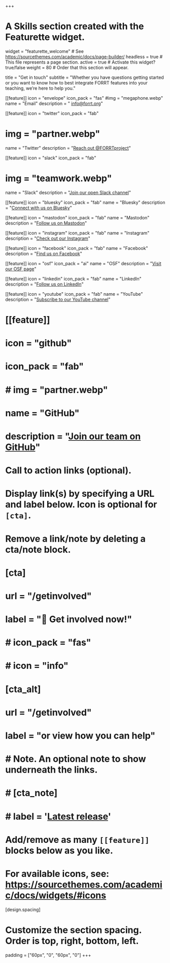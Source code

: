 +++
# A Skills section created with the Featurette widget.
widget = "featurette_welcome"  # See https://sourcethemes.com/academic/docs/page-builder/
headless = true  # This file represents a page section.
active = true  # Activate this widget? true/false
weight = 80  # Order that this section will appear.

title = "Get in touch"
subtitle = "Whether you have questions getting started or you want to know how to best integrate FORRT features into your teaching, we’re here to help you."

[[feature]]
  icon = "envelope"
  icon_pack = "fas"
  #img = "megaphone.webp"
  name = "Email"
  description = " [info@forrt.org](mailto:info@forrt.org)"

[[feature]]
  icon = "twitter"
  icon_pack = "fab"
  # img = "partner.webp"
  name = "Twitter"
  description = "[Reach out @FORRTproject](https://twitter.com/@FORRTproject)"

[[feature]]
  icon = "slack"
  icon_pack = "fab"
  # img = "teamwork.webp"
  name = "Slack"
  description = "[Join our open Slack channel](https://join.slack.com/t/forrt/shared_invite/enQtODMwODI0OTk4ODgzLTM0ZTQ3NDk5MzA1ZjBmNWJjYTVlN2Y2YTk0ZTJhYTY5NDliMDYzMjg2MWE0ZDRhOTY0ZDY3OTRlNDA4ODQ3NjQ)" 
  
  [[feature]]
  icon = "bluesky"
  icon_pack = "fab"
  name = "Bluesky"
  description = "[Connect with us on Bluesky](https://bsky.app/profile/forrt.bsky.social)"

[[feature]]
  icon = "mastodon"
  icon_pack = "fab"
  name = "Mastodon"
  description = "[Follow us on Mastodon](https://mastodon.social/@FORRT)"

[[feature]]
  icon = "instagram"
  icon_pack = "fab"
  name = "Instagram"
  description = "[Check out our Instagram](https://www.instagram.com/forrtproject/#)"

[[feature]]
  icon = "facebook"
  icon_pack = "fab"
  name = "Facebook"
  description = "[Find us on Facebook](https://www.facebook.com/profile.php?id=100079008639536)"

[[feature]]
  icon = "osf"
  icon_pack = "ai"
  name = "OSF"
  description = "[Visit our OSF page](https://osf.io/mb46h/)"

[[feature]]
  icon = "linkedin"
  icon_pack = "fab"
  name = "LinkedIn"
  description = "[Follow us on LinkedIn](https://uk.linkedin.com/company/forrt)"

[[feature]]
  icon = "youtube"
  icon_pack = "fab"
  name = "YouTube"
  description = "[Subscribe to our YouTube channel](https://www.youtube.com/@forrtproject9995)"
  
# [[feature]]
#   icon = "github"
#   icon_pack = "fab"
#   # img = "partner.webp"
#   name = "GitHub"
#   description = "[Join our team on GitHub](https://github.com/flavioazevedo/FORRT)"

# Call to action links (optional).
#   Display link(s) by specifying a URL and label below. Icon is optional for `[cta]`.
#   Remove a link/note by deleting a cta/note block.
#  [cta]
#    url = "/getinvolved"
#    label = ":rocket: Get involved now!"
#    # icon_pack = "fas"
#    # icon = "info"
#   
#  [cta_alt]
#   url = "/getinvolved"
#   label = "or view how you can help"
# 
# # Note. An optional note to show underneath the links.
# # [cta_note]
# #   label = '<a class="js-github-release" href="https://sourcethemes.com/academic/updates" data-repo="gcushen/hugo-academic">Latest release<!-- V --></a>'

# Add/remove as many `[[feature]]` blocks below as you like.
# 
# For available icons, see: https://sourcethemes.com/academic/docs/widgets/#icons


[design.spacing]
  # Customize the section spacing. Order is top, right, bottom, left.
  padding = ["60px", "0", "60px", "0"]
+++

